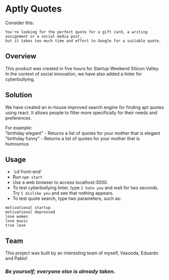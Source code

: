 # Aptly Quotes
Consider this:
```
You're looking for the perfect quote for a gift card, a writing assignment or a social media post,
but it takes too much time and effort to Google for a suitable quote.
```

## Overview
This product was created in five hours for Startup Weekend Silicon Valley. In the context of social innovation, we have also added a linter for cyberbullying.

## Solution
We have created an in-house improved search engine for finding apt quotes using react. It allows people to filter more specifically for their needs and preferences.

For example:<br>
"birthday elegant" - Returns a list of quotes for your mother that is elegant<br>
"birthday funny" - Returns a list of quotes for your mother that is humourous

## Usage
- `cd front-end'
- Run `npm start`
- Use a web browser to access localhost:3000.
- To test cyberbullying linter, type `I hate you` and wait for two seconds. Try `I dislike you` and see that nothing appears.
- To test quote search, type two parameters, such as:
```
motivational startup
motivational depressed
love women
love music
true love
```

## Team
This project was built by an interesting team of myself, Vasooda, Eduardo and Pablo!


### *Be yourself; everyone else is already taken.*
